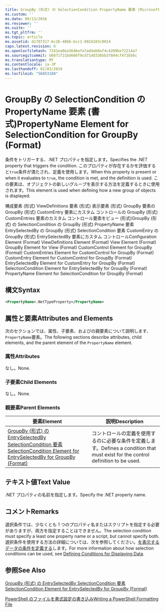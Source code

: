 ```yaml
---
title: GroupBy (形式) の SelectionCondition PropertyName 要素 |Microsoft Docs
ms.custom: ''
ms.date: 09/13/2016
ms.reviewer: ''
ms.suite: ''
ms.tgt_pltfrm: ''
ms.topic: article
ms.assetid: d1707317-6c26-4866-bcc1-8924103c9014
caps.latest.revision: 6
ms.openlocfilehash: 7241ea0ea364befa7ad4ab0af4c4209be72214a7
ms.sourcegitcommit: b6871f21bd666f9cd71dd336bb3f844cf472b56c
ms.translationtype: MT
ms.contentlocale: ja-JP
ms.lasthandoff: 02/03/2019
ms.locfileid: "56853188"
---
```

# <a name="propertyname-element-for-selectioncondition-for-groupby-format"></a><span data-ttu-id="e217e-102">GroupBy の SelectionCondition の PropertyName 要素 (書式)</span><span class="sxs-lookup"><span data-stu-id="e217e-102">PropertyName Element for SelectionCondition for GroupBy (Format)</span></span>

<span data-ttu-id="e217e-103">条件をトリガーする、.NET プロパティを指定します。</span><span class="sxs-lookup"><span data-stu-id="e217e-103">Specifies the .NET property that triggers the condition.</span></span> <span data-ttu-id="e217e-104">このプロパティが存在するかを評価すると`true`条件が満たされ、定義を使用します。</span><span class="sxs-lookup"><span data-stu-id="e217e-104">When this property is present or when it evaluates to `true`, the condition is met, and the definition is used.</span></span> <span data-ttu-id="e217e-105">この要素は、オブジェクトの新しいグループを表示する方法を定義するときに使用されます。</span><span class="sxs-lookup"><span data-stu-id="e217e-105">This element is used when defining how a new group of objects is displayed.</span></span>

<span data-ttu-id="e217e-106">構成要素 (形式) ViewDefinitions 要素 (形式) 表示要素 (形式) GroupBy 要素の GroupBy (形式) CustomEntry 要素にカスタム コントロールの GroupBy (形式) CustomEntries 要素のカスタム コントロール要素をビュー (形式)GroupBy (形式) の SelectionCondition の GroupBy (形式) PropertyName 要素 EntrySelectedBy の GroupBy (形式) SelectionCondition 要素 CustomEntry の GroupBy (形式) EntrySelectedBy 要素にカスタム コントロール</span><span class="sxs-lookup"><span data-stu-id="e217e-106">Configuration Element (Format) ViewDefinitions Element (Format) View Element (Format) GroupBy Element for View (Format) CustomControl Element for GroupBy (Format) CustomEntries Element for CustomControl for GroupBy (Format) CustomEntry Element for CustomControl for GroupBy (Format) EntrySelectedBy Element for CustomEntry for GroupBy (Format) SelectionCondition Element for EntrySelectedBy for GroupBy (Format) PropertyName Element for SelectionCondition for GroupBy (Format)</span></span>

## <a name="syntax"></a><span data-ttu-id="e217e-107">構文</span><span class="sxs-lookup"><span data-stu-id="e217e-107">Syntax</span></span>

```xml
<PropertyName>.NetTypeProperty</PropertyName>
```

## <a name="attributes-and-elements"></a><span data-ttu-id="e217e-108">属性と要素</span><span class="sxs-lookup"><span data-stu-id="e217e-108">Attributes and Elements</span></span>

<span data-ttu-id="e217e-109">次のセクションでは、属性、子要素、およびの親要素について説明します、`PropertyName`要素。</span><span class="sxs-lookup"><span data-stu-id="e217e-109">The following sections describe attributes, child elements, and the parent element of the `PropertyName` element.</span></span>

### <a name="attributes"></a><span data-ttu-id="e217e-110">属性</span><span class="sxs-lookup"><span data-stu-id="e217e-110">Attributes</span></span>

<span data-ttu-id="e217e-111">なし。</span><span class="sxs-lookup"><span data-stu-id="e217e-111">None.</span></span>

### <a name="child-elements"></a><span data-ttu-id="e217e-112">子要素</span><span class="sxs-lookup"><span data-stu-id="e217e-112">Child Elements</span></span>

<span data-ttu-id="e217e-113">なし。</span><span class="sxs-lookup"><span data-stu-id="e217e-113">None.</span></span>

### <a name="parent-elements"></a><span data-ttu-id="e217e-114">親要素</span><span class="sxs-lookup"><span data-stu-id="e217e-114">Parent Elements</span></span>

|<span data-ttu-id="e217e-115">要素</span><span class="sxs-lookup"><span data-stu-id="e217e-115">Element</span></span>|<span data-ttu-id="e217e-116">説明</span><span class="sxs-lookup"><span data-stu-id="e217e-116">Description</span></span>|
|-------------|-----------------|
|[<span data-ttu-id="e217e-117">GroupBy (形式) の EntrySelectedBy SelectionCondition 要素</span><span class="sxs-lookup"><span data-stu-id="e217e-117">SelectionCondition Element for EntrySelectedBy for GroupBy (Format)</span></span>](./selectioncondition-element-for-entryselectedby-for-groupby-format.md)|<span data-ttu-id="e217e-118">コントロールの定義を使用するのに必要な条件を定義します。</span><span class="sxs-lookup"><span data-stu-id="e217e-118">Defines a condition that must exist for the control definition to be used.</span></span>|

## <a name="text-value"></a><span data-ttu-id="e217e-119">テキスト値</span><span class="sxs-lookup"><span data-stu-id="e217e-119">Text Value</span></span>

<span data-ttu-id="e217e-120">.NET プロパティの名前を指定します。</span><span class="sxs-lookup"><span data-stu-id="e217e-120">Specify the .NET property name.</span></span>

## <a name="remarks"></a><span data-ttu-id="e217e-121">コメント</span><span class="sxs-lookup"><span data-stu-id="e217e-121">Remarks</span></span>

<span data-ttu-id="e217e-122">選択条件では、少なくとも 1 つのプロパティ名またはスクリプトを指定する必要がありますが、両方を指定することはできません。</span><span class="sxs-lookup"><span data-stu-id="e217e-122">The selection condition must specify a least one property name or a script, but cannot specify both.</span></span> <span data-ttu-id="e217e-123">選択条件を使用する方法の詳細については、次を参照してください。[を表示するデータの条件を定義する](./defining-conditions-for-displaying-data.md)します。</span><span class="sxs-lookup"><span data-stu-id="e217e-123">For more information about how selection conditions can be used, see [Defining Conditions for Displaying Data](./defining-conditions-for-displaying-data.md).</span></span>

## <a name="see-also"></a><span data-ttu-id="e217e-124">参照</span><span class="sxs-lookup"><span data-stu-id="e217e-124">See Also</span></span>

[<span data-ttu-id="e217e-125">GroupBy (形式) の EntrySelectedBy SelectionCondition 要素</span><span class="sxs-lookup"><span data-stu-id="e217e-125">SelectionCondition Element for EntrySelectedBy for GroupBy (Format)</span></span>](./selectioncondition-element-for-entryselectedby-for-groupby-format.md)

[<span data-ttu-id="e217e-126">PowerShell のファイルを書式設定の書き込み</span><span class="sxs-lookup"><span data-stu-id="e217e-126">Writing a PowerShell Formatting File</span></span>](./writing-a-powershell-formatting-file.md)
